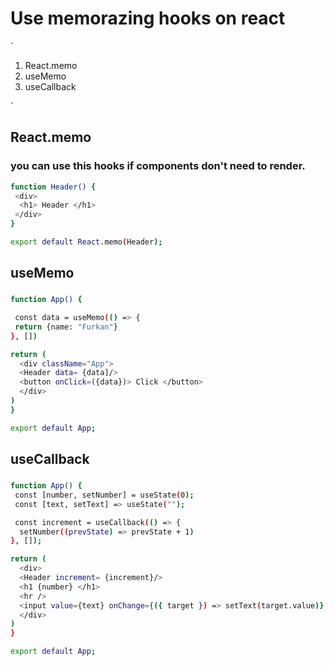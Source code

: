 # Use memorazing hooks on react 

`
1. React.memo
2. useMemo
3. useCallback

`

## React.memo
### you can use this hooks if components don't need to render.
```sh
function Header() {
 <div>
  <h1> Header </h1>
 </div>
}

export default React.memo(Header);
```
## useMemo
### 
```sh
function App() {

 const data = useMemo(() => {
 return {name: "Furkan"}
}, [])

return (
  <div className="App">
  <Header data= {data]/>
  <button onClick=({data})> Click </button>
  </div>
)
}

export default App;
```

## useCallback
### 
```sh
function App() {
 const [number, setNumber] = useState(0);
 const [text, setText] => useState("");

 const increment = useCallback(() => {
  setNumber((prevState) => prevState + 1)
}, []);

return (
  <div>
  <Header increment= {increment}/>
  <h1 {number} </h1>
  <hr />
  <input value={text} onChange={({ target }) => setText(target.value)} />
  </div>
)
}

export default App;
```
